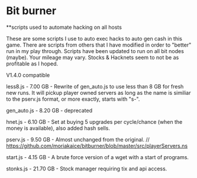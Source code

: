 # Bit burner
**scripts used to automate hacking on all hosts

These are some scripts I use to auto exec hacks to auto gen cash in this game.
There are scripts from others that I have modified in order to "better" run in my play through.
Scripts have been updated to run on all bit nodes (maybe).
Your mileage may vary. Stocks & Hacknets seem to not be as profitable as I hoped.

V1.4.0 compatible

less8.js - 7.00 GB - Rewrite of gen_auto.js to use less than 8 GB for fresh new runs. It will pickup player owned servers as long as the name is similiar to the pserv.js format, or more exactly, starts with "s-".

gen_auto.js - 8.20 GB - deprecated

hnet.js - 6.10 GB - Set at buying 5 upgrades per cycle/chance (when the money is available), also added hash sells.

pserv.js - 9.50 GB - Almost unchanged from the original. // https://github.com/moriakaice/bitburner/blob/master/src/playerServers.ns

start.js - 4.15 GB - A brute force version of a wget with a start of programs.

stonks.js - 21.70 GB - Stock manager requiring tix and api access.
